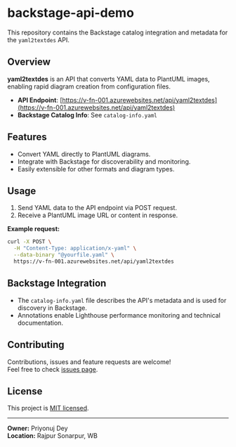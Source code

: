 # backstage-api-demo

This repository contains the Backstage catalog integration and metadata for the `yaml2textdes` API.

## Overview

**yaml2textdes** is an API that converts YAML data to PlantUML images, enabling rapid diagram creation from configuration files.

- **API Endpoint**: [https://v-fn-001.azurewebsites.net/api/yaml2textdes](https://v-fn-001.azurewebsites.net/api/yaml2textdes)
- **Backstage Catalog Info**: See `catalog-info.yaml`

## Features

- Convert YAML directly to PlantUML diagrams.
- Integrate with Backstage for discoverability and monitoring.
- Easily extensible for other formats and diagram types.

## Usage

1. Send YAML data to the API endpoint via POST request.
2. Receive a PlantUML image URL or content in response.

**Example request:**
```bash
curl -X POST \
  -H "Content-Type: application/x-yaml" \
  --data-binary "@yourfile.yaml" \
  https://v-fn-001.azurewebsites.net/api/yaml2textdes
```

## Backstage Integration

- The `catalog-info.yaml` file describes the API's metadata and is used for discovery in Backstage.
- Annotations enable Lighthouse performance monitoring and technical documentation.

## Contributing

Contributions, issues and feature requests are welcome!  
Feel free to check [issues page](https://github.com/Priyonuj/backstage-api-demo/issues).

## License

This project is [MIT licensed](LICENSE).

---

**Owner:** Priyonuj Dey  
**Location:** Rajpur Sonarpur, WB
